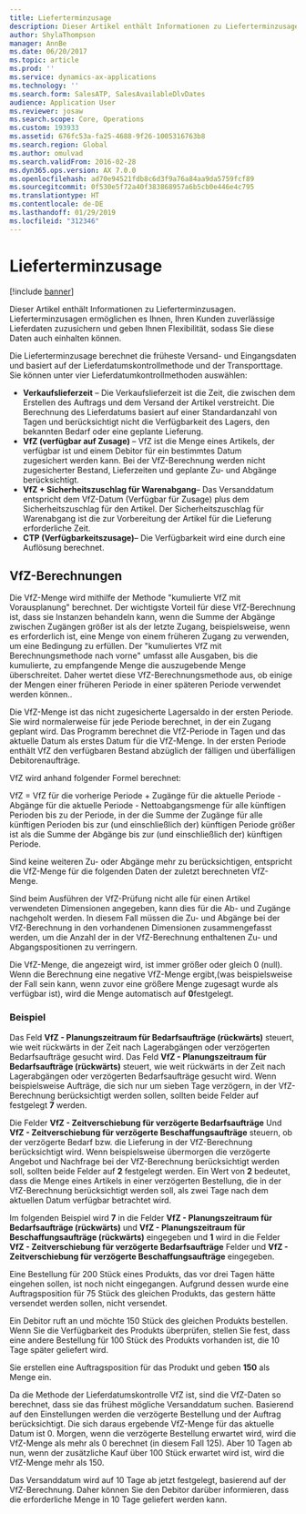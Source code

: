 ```yaml
---
title: Lieferterminzusage
description: Dieser Artikel enthält Informationen zu Lieferterminzusagen. Lieferterminzusagen ermöglichen es Ihnen, Ihren Kunden zuverlässige Lieferdaten zuzusichern und geben Ihnen Flexibilität, sodass Sie diese Daten auch einhalten können.
author: ShylaThompson
manager: AnnBe
ms.date: 06/20/2017
ms.topic: article
ms.prod: ''
ms.service: dynamics-ax-applications
ms.technology: ''
ms.search.form: SalesATP, SalesAvailableDlvDates
audience: Application User
ms.reviewer: josaw
ms.search.scope: Core, Operations
ms.custom: 193933
ms.assetid: 676fc53a-fa25-4688-9f26-1005316763b8
ms.search.region: Global
ms.author: omulvad
ms.search.validFrom: 2016-02-28
ms.dyn365.ops.version: AX 7.0.0
ms.openlocfilehash: ad70e94521fdb8c6d3f9a76a84aa9da5759fcf89
ms.sourcegitcommit: 0f530e5f72a40f383868957a6b5cb0e446e4c795
ms.translationtype: HT
ms.contentlocale: de-DE
ms.lasthandoff: 01/29/2019
ms.locfileid: "312346"
---
```

# <a name="order-promising"></a>Lieferterminzusage

[!include [banner](../includes/banner.md)]

Dieser Artikel enthält Informationen zu Lieferterminzusagen. Lieferterminzusagen ermöglichen es Ihnen, Ihren Kunden zuverlässige Lieferdaten zuzusichern und geben Ihnen Flexibilität, sodass Sie diese Daten auch einhalten können.

Die Lieferterminzusage berechnet die früheste Versand- und Eingangsdaten und basiert auf der Lieferdatumskontrollmethode und der Transporttage. Sie können unter vier Lieferdatumkontrollmethoden auswählen:

-   **Verkaufslieferzeit** – Die Verkaufslieferzeit ist die Zeit, die zwischen dem Erstellen des Auftrags und dem Versand der Artikel verstreicht. Die Berechnung des Lieferdatums basiert auf einer Standardanzahl von Tagen und berücksichtigt nicht die Verfügbarkeit des Lagers, den bekannten Bedarf oder eine geplante Lieferung.
-   **VfZ (verfügbar auf Zusage)** – VfZ ist die Menge eines Artikels, der verfügbar ist und einem Debitor für ein bestimmtes Datum zugesichert werden kann. Bei der VfZ-Berechnung werden nicht zugesicherter Bestand, Lieferzeiten und geplante Zu- und Abgänge berücksichtigt.
-   **VfZ + Sicherheitszuschlag für Warenabgang**– Das Versanddatum entspricht dem VfZ-Datum (Verfügbar für Zusage) plus dem Sicherheitszuschlag für den Artikel. Der Sicherheitszuschlag für Warenabgang ist die zur Vorbereitung der Artikel für die Lieferung erforderliche Zeit.
-   **CTP (Verfügbarkeitszusage)**– Die Verfügbarkeit wird eine durch eine Auflösung berechnet.

## <a name="atp-calculations"></a>VfZ-Berechnungen
Die VfZ-Menge wird mithilfe der Methode "kumulierte VfZ mit Vorausplanung" berechnet. Der wichtigste Vorteil für diese VfZ-Berechnung ist, dass sie Instanzen behandeln kann, wenn die Summe der Abgänge zwischen Zugängen größer ist als der letzte Zugang, beispielsweise, wenn es erforderlich ist, eine Menge von einem früheren Zugang zu verwenden, um eine Bedingung zu erfüllen. Der "kumuliertes VfZ mit Berechnungsmethode nach vorne" umfasst alle Ausgaben, bis die kumulierte, zu empfangende Menge die auszugebende Menge überschreitet. Daher wertet diese VfZ-Berechnungsmethode aus, ob einige der Mengen einer früheren Periode in einer späteren Periode verwendet werden können..  

Die VfZ-Menge ist das nicht zugesicherte Lagersaldo in der ersten Periode. Sie wird normalerweise für jede Periode berechnet, in der ein Zugang geplant wird. Das Programm berechnet die VfZ-Periode in Tagen und das aktuelle Datum als erstes Datum für die VfZ-Menge. In der ersten Periode enthält VfZ den verfügbaren Bestand abzüglich der fälligen und überfälligen Debitorenaufträge.  

VfZ wird anhand folgender Formel berechnet:  

VfZ = VfZ für die vorherige Periode + Zugänge für die aktuelle Periode - Abgänge für die aktuelle Periode - Nettoabgangsmenge für alle künftigen Perioden bis zu der Periode, in der die Summe der Zugänge für alle künftigen Perioden bis zur (und einschließlich der) künftigen Periode größer ist als die Summe der Abgänge bis zur (und einschließlich der) künftigen Periode.  

Sind keine weiteren Zu- oder Abgänge mehr zu berücksichtigen, entspricht die VfZ-Menge für die folgenden Daten der zuletzt berechneten VfZ-Menge.  

Sind beim Ausführen der VfZ-Prüfung nicht alle für einen Artikel verwendeten Dimensionen angegeben, kann dies für die Ab- und Zugänge nachgeholt werden. In diesem Fall müssen die Zu- und Abgänge bei der VfZ-Berechnung in den vorhandenen Dimensionen zusammengefasst werden, um die Anzahl der in der VfZ-Berechnung enthaltenen Zu- und Abgangspositionen zu verringern.  

Die VfZ-Menge, die angezeigt wird, ist immer größer oder gleich 0 (null). Wenn die Berechnung eine negative VfZ-Menge ergibt,(was beispielsweise der Fall sein kann, wenn zuvor eine größere Menge zugesagt wurde als verfügbar ist), wird die Menge automatisch auf **0**festgelegt.

### <a name="example"></a>Beispiel

Das Feld **VfZ - Planungszeitraum für Bedarfsaufträge (rückwärts)** steuert, wie weit rückwärts in der Zeit nach Lagerabgängen oder verzögerten Bedarfsaufträge gesucht wird. Das Feld **VfZ - Planungszeitraum für Bedarfsaufträge (rückwärts)** steuert, wie weit rückwärts in der Zeit nach Lagerabgängen oder verzögerten Bedarfsaufträge gesucht wird. Wenn beispielsweise Aufträge, die sich nur um sieben Tage verzögern, in der VfZ-Berechnung berücksichtigt werden sollen, sollten beide Felder auf festgelegt **7** werden.  

Die Felder **VfZ - Zeitverschiebung für verzögerte Bedarfsaufträge** Und **VfZ - Zeitverschiebung für verzögerte Beschaffungsaufträge** steuern, ob der verzögerte Bedarf bzw. die Lieferung in der VfZ-Berechnung berücksichtigt wird. Wenn beispielsweise übermorgen die verzögerte Angebot und Nachfrage bei der VfZ-Berechnung berücksichtigt werden soll, sollten beide Felder auf **2** festgelegt werden. Ein Wert von **2** bedeutet, dass die Menge eines Artikels in einer verzögerten Bestellung, die in der VfZ-Berechnung berücksichtigt werden soll, als zwei Tage nach dem aktuellen Datum verfügbar betrachtet wird.  

Im folgenden Beispiel wird **7** in die Felder **VfZ - Planungszeitraum für Bedarfsaufträge (rückwärts)** und **VfZ - Planungszeitraum für Beschaffungsaufträge (rückwärts)** eingegeben und **1** wird in die Felder **VfZ - Zeitverschiebung für verzögerte Bedarfsaufträge** Felder und **VfZ - Zeitverschiebung für verzögerte Beschaffungsaufträge** eingegeben.  

Eine Bestellung für 200 Stück eines Produkts, das vor drei Tagen hätte eingehen sollen, ist noch nicht eingegangen. Aufgrund dessen wurde eine Auftragsposition für 75 Stück des gleichen Produkts, das gestern hätte versendet werden sollen, nicht versendet.  

Ein Debitor ruft an und möchte 150 Stück des gleichen Produkts bestellen. Wenn Sie die Verfügbarkeit des Produkts überprüfen, stellen Sie fest, dass eine andere Bestellung für 100 Stück des Produkts vorhanden ist, die 10 Tage später geliefert wird.  

Sie erstellen eine Auftragsposition für das Produkt und geben **150** als Menge ein.  

Da die Methode der Lieferdatumskontrolle VfZ ist, sind die VfZ-Daten so berechnet, dass sie das frühest mögliche Versanddatum suchen. Basierend auf den Einstellungen werden die verzögerte Bestellung und der Auftrag berücksichtigt. Die sich daraus ergebende VfZ-Menge für das aktuelle Datum ist 0. Morgen, wenn die verzögerte Bestellung erwartet wird, wird die VfZ-Menge als mehr als 0 berechnet (in diesem Fall 125). Aber 10 Tagen ab nun, wenn der zusätzliche Kauf über 100 Stück erwartet wird ist, wird die VfZ-Menge mehr als 150.  

Das Versanddatum wird auf 10 Tage ab jetzt festgelegt, basierend auf der VfZ-Berechnung. Daher können Sie den Debitor darüber informieren, dass die erforderliche Menge in 10 Tage geliefert werden kann.



